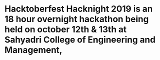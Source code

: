 # Hacktoberfest Hacknight 2019 is an 18 hour overnight hackathon being held on october 12th & 13th at Sahyadri College of Engineering and Management, 
